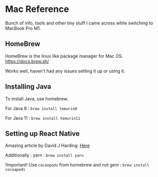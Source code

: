 # Mac Reference
Bunch of info, tools and other tiny stuff I came across while switching to MacBook Pro M1.

## HomeBrew
HomeBrew is the linux like package manager for Mac OS.
https://docs.brew.sh/

Works well, haven't had any issues setting it up or using it.

## Installing Java
To install Java, use homebrew.

For Java 8 :
```brew install temurin8```

For Java 11 :
```brew install temurin11```

## Setting up React Native
Amazing article by David J Harding: [Here](https://medium.com/@davidjasonharding/developing-a-react-native-app-on-an-m1-mac-without-rosetta-29fcc7314d70)

Additionally :
yarn : ```brew install yarn```

!Important! Use ```cocaopods``` from homebrew and not gem : ```brew install cocoapods```
